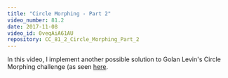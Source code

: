 ```yaml
---
title: "Circle Morphing - Part 2"
video_number: 81.2
date: 2017-11-08
video_id: 0veqAiA61AU
repository: CC_81_2_Circle_Morphing_Part_2
---
```


In this video, I implement another possible solution to Golan Levin's Circle Morphing challenge (as seen [here](https://youtu.be/mvgcNOX8JGQ).
